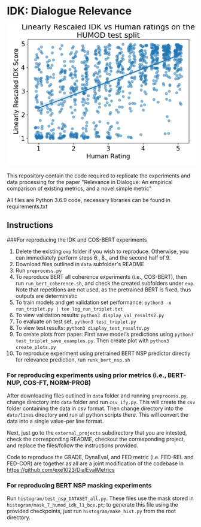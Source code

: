 # IDK: Dialogue Relevance

![alt text](HUMOD_idk.jpg)


This repository contain the code required to replicate the experiments
and data processing for the paper "Relevance in Dialogue: An empirical 
comparison of existing metrics, and a novel simple metric"

All files are Python 3.6.9 code, necessary libraries can be found in requirements.txt


## Instructions


###For reproducing the IDK and COS-BERT experiments

1. Delete the existing `exp` folder if you wish to reproduce. Otherwise,
you can immediately perform steps 6., 8., and the second half of 9.
2. Download files outlined in `data` subfolder's README
3. Run `preprocess.py`
4. To reproduce BERT all coherence experiments (i.e., COS-BERT),
then run `run_bert_coherence.sh`, and check the created subfolders under `exp`. 
Note that repetitions are not used, as the pretrained BERT is fixed, thus
outputs are deterministic
5. To train models and get validation set performance: `python3 -u run_triplet.py | tee log_run_triplet.txt`
6. To view validation results: `python3 display_val_results2.py`
7. To evaluate on test set, `python3 test_triplet.py`
8. To view test results: `python3 display_test_results.py`
9. To create plots from paper: First save model's predictions using
`python3 test_triplet_save_examples.py`. Then create plot with `python3 create_plots.py`
10. To reproduce experiment using pretrained BERT NSP predictor directly for relevance prediction,
run `runk_bert_nsp.sh` 

### For reproducing experiments using prior metrics (i.e., BERT-NUP, COS-FT, NORM-PROB)

After downloading files outlined in `data` folder and running
`preprocess.py`, change directory into `data` folder and run 
`csv_ify.py`. This will create the `csv` folder containing the data
in csv format. Then change directory into the `data/lines` directory
and run all python scripts there. This will convert the data into a 
single value-per line format.

Next, just go to the `external_projects` subdirectory that you are intested,
check the corresponding README, checkout the corresponding project, and replace
the files/follow the instructions provided.

Code to reproduce the GRADE, DynaEval, and FED metric (i.e. FED-REL 
and FED-COR) are together as all are a joint modification
of the codebase in https://github.com/exe1023/DialEvalMetrics

### For reproducing BERT NSP masking experiments

Run `histogram/test_nsp_DATASET_all.py`. These files use the
mask stored in `histogram/mask_7_humod_idk_l1_bce.pt`; to generate
this file using the provided checkpoints, just run `histogram/make_hist.py` from
the root directory.
